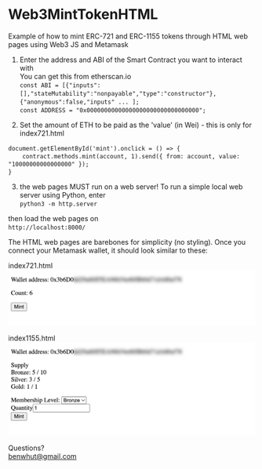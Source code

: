 # Web3MintTokenHTML
Example of how to mint ERC-721 and ERC-1155 tokens through HTML web pages using Web3 JS and Metamask

1. Enter the address and ABI of the Smart Contract you want to interact with  
You can get this from etherscan.io  
`const ABI = [{"inputs":[],"stateMutability":"nonpayable","type":"constructor"},{"anonymous":false,"inputs" ... ];`  
`const ADDRESS = "0x00000000000000000000000000000000";`  

2. Set the amount of ETH to be paid as the 'value' (in Wei) - this is only for index721.html  
```
document.getElementById('mint').onclick = () => {
    contract.methods.mint(account, 1).send({ from: account, value: "10000000000000000" });
}
 ```

3. the web pages MUST run on a web server! To run a simple local web server using Python, enter  
`python3 -m http.server`  

then load the web pages on  
`http://localhost:8000/`  

The HTML web pages are barebones for simplicity (no styling). Once you connect your Metamask wallet, it should look similar to these:  

index721.html  
![](screenshots/721.jpg?raw=true)

index1155.html  
![](screenshots/1155.jpg?raw=true)


Questions?  
benwhut@gmail.com
